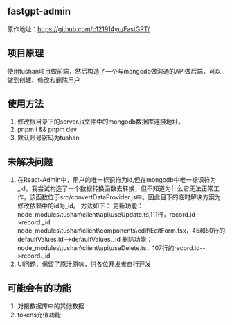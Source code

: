 ## fastgpt-admin
原作地址：https://github.com/c121914yu/FastGPT/

## 项目原理
使用tushan项目做前端，然后构造了一个与mongodb做沟通的API做后端，可以做到创建、修改和删除用户

## 使用方法
1. 修改根目录下的server.js文件中的mongodb数据库连接地址。
2. pnpm i && pnpm dev
3. 默认账号密码为tushan

## 未解决问题
1. 在React-Admin中，用户的唯一标识符为id,但在mongodb中唯一标识符为_id，我尝试构造了一个数据转换函数去转换，但不知道为什么它无法正常工作，该函数位于src/convertDataProvider.js中。因此目下的临时解决方案为修改依赖中的id为_id。
方法如下：
更新功能：node_modules\tushan\client\api\useUpdate.ts,111行，record.id-->record._id
          node_modules\tushan\client\components\edit\EditForm.tsx，45和50行的defaultValues.id-->defaultValues._id
删除功能：node_modules\tushan\client\api\useDelete.ts，107行的record.id-->record._id
2. UI问题，保留了原汁原味，供各位开发者自行开发

## 可能会有的功能
1. 对接数据库中的其他数据
2. tokens充值功能
